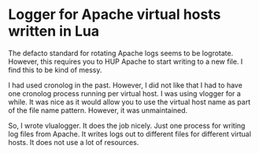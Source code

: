 # Logger for Apache virtual hosts written in Lua

The defacto standard for rotating Apache logs seems to be logrotate. However, this requires you to HUP Apache to start writing to a new file. I find this to be kind of messy.

I had used cronolog in the past. However, I did not like that I had to have one
cronolog process running per virtual host. I was using vlogger for a while. It was nice as it would allow you to use the virtual host name as part of the file name pattern. However, it was unmaintained.

So, I wrote vlualogger. It does the job nicely. Just one process for writing log files from Apache. It writes logs out to different files for different virtual hosts. It does not use a lot of resources.

